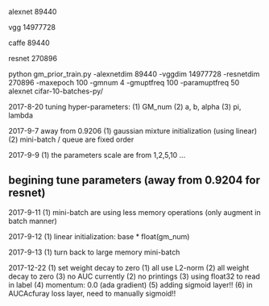 alexnet
89440

vgg
14977728

caffe
89440

resnet
270896

python gm_prior_train.py -alexnetdim 89440 -vggdim 14977728 -resnetdim 270896 -maxepoch 100 -gmnum 4 -gmuptfreq 100 -paramuptfreq 50 alexnet cifar-10-batches-py/

2017-8-20
tuning hyper-parameters:
(1) GM_num
(2) a, b, alpha
(3) pi, lambda

2017-9-7
away from 0.9206
(1) gaussian mixture initialization (using linear)
(2) mini-batch / queue are fixed order

2017-9-9
(1) the parameters scale are from 1,2,5,10 ...

## begining tune parameters (away from 0.9204 for resnet)

2017-9-11
(1) mini-batch are using less memory operations (only augment in batch manner)

2017-9-12
(1) linear initialization: base * float(gm_num)

2017-9-13
(1) turn back to large memory mini-batch

2017-12-22
(1) set weight decay to zero
    (1) all use L2-norm
    (2) all weight decay to zero
    (3) no AUC currently
(2) no printings
(3) using float32 to read in label
(4) momentum: 0.0 (ada gradient)
(5) adding sigmoid layer!!
(6) in AUCAcfuray loss layer, need to manually sigmoid!!
